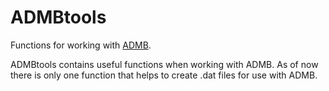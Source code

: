 # ADMBtools
Functions for working with [ADMB](https://www.admb-project.org/).


ADMBtools contains useful functions when working with ADMB. As of now there is only one function that helps to create .dat files for use with ADMB.
